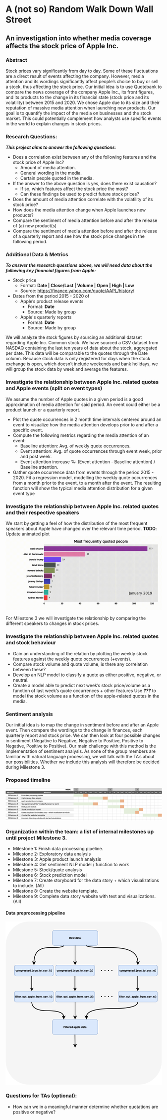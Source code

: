 # A (not so) Random Walk Down Wall Street
## An investigation into whether media coverage affects the stock price of Apple Inc.

### Abstract
Stock prices vary significantly from day to day. Some of these fluctuations are a direct result of events affecting the company. However, media attention and its wordings significantly affect people’s choice to buy or sell a stock, thus affecting the stock price. Our initial idea is to use Quotebank to compare the news coverage of the company Apple Inc., its front figures, and its products to the change in its financial state (stock price and its volatility) between 2015 and 2020. We chose Apple due to its size and their reputation of massive media attention when launching new products. Our goal is to quantify the impact of the media on businesses and the stock market. This could potentially complement how analysts use specific events in the world to explain changes in stock prices.

### Research Questions: 

**_This project aims to answer the following questions_**:
- Does a correlation exist between any of the following features and the stock price of Apple Inc?
  * Amount of media attention.
  * General wording in the media.
  * Certain people quoted in the media.
- If the answer to the above question is yes, does there exist causation?
  * If so, which features affect the stock price the most? 
  * Can these findings be used to predict future stock prices?
- Does the amount of media attention correlate with the volatility of its stock price?
- How does the media attention change when Apple launches new products? 
- Compare the sentiment of media attention before and after the release of (a) new product(s)
- Compare the sentiment of media attention before and after the release of a quarterly report and see how the stock price changes in the following period.

### Additional Data & Metrics

**_To answer the research questions above, we will need data about the following key financial figures from Apple:_**
- Stock price
  * Format: **Date | Close/Last | Volume | Open | High | Low**
  * Source: https://finance.yahoo.com/quote/AAPL/history/
- Dates from the period 2015 - 2020 of
  * Apple’s product release events
    - Format: **Date**
    - Source: Made by group 
  * Apple's quarterly reports
    - Format: **Date**
    - Source: Made by group 
      
We will analyze the stock figures by sourcing an additional dataset regarding Apple Inc. Common stock. We have sourced a CSV dataset from NASDAQ containing the last ten years of data about the stock, aggregated per date. This data will be comparable to the quotes through the Date column. Because stock data is only registered for days when the stock exchange is open, which doesn’t include weekends and bank holidays, we will group the stock data by week and average the features. 

### Investigate the relationship between Apple Inc. related quotes and Apple events (split on event types)

We assume the number of Apple quotes in a given period is a good approximation of media attention for said period. An event could either be a product launch or a quarterly report.
- Plot the quote occurrences in 2 month time intervals centered around an event to visualize how the media attention develops prior to and after a specific event. 
- Compute the following metrics regarding the media attention of an event:
	 * Baseline attention: Avg. of weekly quote occurrences.
	 * Event attention: Avg. of quote occurrences through event week, prior and post week.
	 * Event attention increase %: (Event attention - Baseline attention) /  Baseline attention.
- Gather quote occurrence data from events through the period 2015 - 2020. Fit a regression model, modelling the weekly quote occurrences from a month prior to the event, to a month after the event. The resulting function will show the typical media attention distribution for a given event type


### Investigate the relationship between Apple Inc. related quotes and their respective speakers
We start by getting a feel of how the distribution of the most frequent speakers about Apple have changed over the relevant time period. 
**TODO**: Update animated plot 
![](https://github.com/epfl-ada/ada-2021-project-club6analysis/blob/main/most_frequent_quoters_animation.gif)

For Milestone 3 we will investigate the relationship by comparing the different speakers to changes in stock prices. 


### Investigate the relationship between Apple Inc. related quotes and stock behaviour
- Gain an understanding of the relation by plotting the weekly stock features against the weekly quote occurrences (+events). 
- Compare stock volume and quote volume, is there any correlation between these?
- Develop an NLP model to classify a quote as either positive, negative, or neutral. 
- Create a model able to predict next week’s stock price/volume as a function of last week’s quote occurrences + other features
Use **_???_**  to model the stock volume as a function of the apple-related quotes in the media. 

### Sentiment analysis
Our initial idea is to map the change in sentiment before and after an Apple event. Then compare the wordings to the change in finances, each quarterly report and stock price. We can then look at four possible changes in sentiment (Negative to Negative, Negative to Positive, Positive to Negative, Positive to Positive).
Our main challenge with this method is the implementation of sentiment analysis. As none of the group members are familiar with natural language processing, we will talk with the TA’s about our possibilities. Whether we include this analysis will therefore be decided during Milestone 3. 

### Proposed timeline
![](https://github.com/epfl-ada/ada-2021-project-club6analysis/blob/main/data/data_preprocessing_pipeline.png)

### Organization within the team:  a list of internal milestones up until project Milestone 3.
- Milestone 1: Finish data processing pipeline.
- Milestone 2: Exploratory data analysis
- Milestone 3: Apple product launch analysis
- Milestone 4: Get sentiment NLP model / function to work 
- Milestone 5: Stock/quote analysis
- Milestone 6: Stock prediction model
- Milestone 7: Create storyboard for the data story + which visualizations to include. (All)
- Milestone 8: Create the website template.
- Milestone 9: Complete data story website with text and visualizations. (All)

#### Data preprocessing pipeline
![](https://github.com/epfl-ada/ada-2021-project-club6analysis/blob/main/data/data_extraction_pipeline.png)

### Questions for TAs (optional): 
- How can we in a meaningful manner determine whether quotations are positive or negative?




